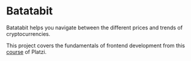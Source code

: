 # Batatabit

Batatabit helps you navigate between the different prices and trends of cryptocurrencies. 

This project covers the fundamentals of frontend development from this [course](https://platzi.com/cursos/mobile-first/) of Platzi.
